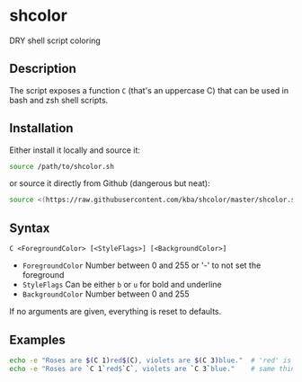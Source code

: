 # shcolor

DRY shell script coloring

## Description

The script exposes a function `C` (that's an uppercase C) that can be used
in bash and zsh shell scripts.

## Installation

Either install it locally and source it:

```bash
source /path/to/shcolor.sh
```

or source it directly from Github (dangerous but neat):

```bash
source <(https://raw.githubusercontent.com/kba/shcolor/master/shcolor.sh)
```

## Syntax

```
C <ForegroundColor> [<StyleFlags>] [<BackgroundColor>]
```

* `ForegroundColor` Number between 0 and 255 or '-' to not set the foreground
* `StyleFlags` Can be either `b` or `u` for bold and underline
* `BackgroundColor` Number between 0 and 255

If no arguments are given, everything is reset to defaults.

## Examples

```bash
echo -e "Roses are $(C 1)red$(C), violets are $(C 3)blue."  # 'red' is printed in red, 'violet' in blue
echo -e "Roses are `C 1`red$`C`, violets are `C 3`blue."    # same thing different syntax
```

